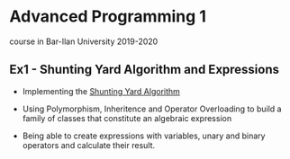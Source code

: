 # Advanced Programming 1
course in Bar-Ilan University 2019-2020

## Ex1 - Shunting Yard Algorithm and Expressions

* Implementing the 
[Shunting Yard Algorithm](https://en.wikipedia.org/wiki/Shunting-yard_algorithm "Shunting Yard - wikipedia")

* Using Polymorphism, Inheritence and Operator Overloading to build a family of classes that constitute an algebraic expression

* Being able to create expressions with variables, unary and binary operators and calculate their result.
